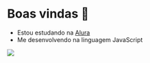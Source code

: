 # Boas vindas 🖤

- Estou estudando na [Alura](https://www.alura.com.br)
- Me desenvolvendo na linguagem JavaScript

![](https://media1.tenor.com/m/yFKbJFsOvs4AAAAC/luffy-smile-luffy-giggle.gif)
